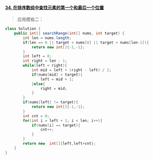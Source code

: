 #### [34. 在排序数组中查找元素的第一个和最后一个位置](https://leetcode-cn.com/problems/find-first-and-last-position-of-element-in-sorted-array/)

> 应用模板二：

```java
class Solution {
    public int[] searchRange(int[] nums, int target) {
        int len = nums.length;
        if(len == 0 || target < nums[0] || target > nums[len-1]){
            return new int[]{-1,-1};
        }
        int left = 0;
        int right = len - 1;
        while(left < right){
            int mid = left + (right - left) / 2;
            if(nums[mid] < target){
                left = mid + 1;
            }else{
                right = mid;
            }
        }
        if(nums[left] != target){
            return new int[]{-1,-1};
        }
        int cnt = 0;
        for(int i = left + 1; i < len; i++){
            if(nums[i] == target){
                cnt++;
            }
        }
        return new  int[]{left,left+cnt};
    }
}
```

